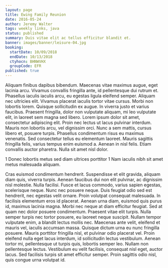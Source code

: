 ```yaml
---
layout: page
title: Ewing Family Reunion
date: 2016-05-24
author: Jeremy Walter
tags: weekly links, java
status: published
summary: Duis vitae elit ac tellus efficitur blandit et.
banner: images/banner/leisure-04.jpg
booking:
  startDate: 10/09/2018
  endDate: 10/13/2018
  ctyhocn: BHNWVHX
  groupCode: EFR
published: true
---
```

Aliquam finibus dapibus bibendum. Maecenas vitae maximus augue, eget lacinia arcu. Vivamus convallis fringilla ante, id pellentesque dui rutrum et. Phasellus iaculis iaculis arcu, eu egestas ligula eleifend semper. Aliquam nec ultricies elit. Vivamus placerat iaculis tortor vitae cursus. Morbi non lobortis lorem. Quisque sollicitudin ex augue. In viverra justo et varius faucibus.
Praesent fringilla, dolor non vulputate aliquam, mi leo vulputate elit, in laoreet sem magna sed libero. Lorem ipsum dolor sit amet, consectetur adipiscing elit. Proin nec lectus ut lacus pulvinar interdum. Mauris non lobortis arcu, vel dignissim orci. Nunc a sem mattis, cursus libero et, posuere turpis. Phasellus condimentum risus eu maximus venenatis. Sed consectetur tellus eu elementum laoreet. Mauris sagittis fringilla felis, varius tempus enim euismod a. Aenean in nisl felis. Etiam convallis auctor pharetra. Nulla sit amet nisl dolor.

1 Donec lobortis metus sed diam ultrices porttitor
1 Nam iaculis nibh sit amet metus malesuada aliquam.

Cras euismod condimentum hendrerit. Suspendisse et elit gravida, aliquam diam quis, viverra turpis. Aenean faucibus dui non elit pulvinar, ac dignissim nisl molestie. Nulla facilisi. Fusce et lacus commodo, varius sapien egestas, scelerisque neque. Nunc nec posuere neque. Duis feugiat odio sed est hendrerit, nec egestas velit ornare. Proin volutpat consequat malesuada. In facilisis elementum eros id placerat. Aenean urna diam, euismod quis purus id, maximus lacinia magna. Morbi nec neque at diam efficitur feugiat. Sed at quam nec dolor posuere condimentum. Praesent vitae elit turpis. Nulla semper turpis nec tortor posuere, eu laoreet neque suscipit. Nullam tempor vulputate enim, a blandit lectus mollis nec.
Maecenas ante velit, eleifend et mauris vel, iaculis accumsan massa. Quisque dictum urna eu nunc fringilla posuere. Mauris porttitor fringilla nisl, et pulvinar odio placerat vel. Proin eleifend nulla eget lacus interdum, id sollicitudin lectus vestibulum. Aenean tortor mi, pellentesque ut turpis quis, lobortis semper leo. Nullam non pellentesque lectus. Vestibulum eu velit facilisis, consequat nisl eget, auctor lacus. Sed facilisis turpis sit amet efficitur semper. Proin sagittis odio nisl, quis congue urna volutpat id.
